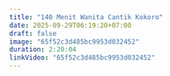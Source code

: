 ```yaml
---
title: "140 Menit Wanita Cantik Kokoro"
date: 2025-09-29T06:19:20+07:00
draft: false
image: "65f52c3d485bc9953d032452"
duration: 2:20:04
linkVideo: "65f52c3d485bc9953d032452"
---
```

